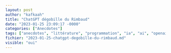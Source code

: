 ```yaml
---
layout: post
author: "kafkaah"
title: "ChatGPT dégobille du Rimbaud"
date: "2023-01-25 23:09:17 -0000"
categories: ["Anecdotes"]
tags: ["anecdotes", "littérature", "programmation", "ia", "ai", "openai"]
fichier: "2023-01-25-chatgpt-degobille-du-rimbaud.md"
visible: "oui"
---
```



